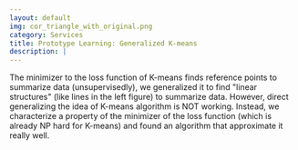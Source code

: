```yaml
---
layout: default
img: cor_triangle_with_original.png
category: Services
title: Prototype Learning: Generalized K-means
description: |
---
```

   The minimizer to the loss function of K-means finds reference points 
   to summarize data (unsupervisedly), we generalized it to find 
   "linear structures" (like lines in the left figure) to summarize data. 
   However, direct generalizing the idea of K-means algorithm is NOT working.
   Instead, we characterize a property of the minimizer of the loss function 
   (which is already NP hard for K-means) and found an algorithm that approximate it really well.

